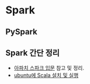 # Spark

## PySpark

## Spark 간단 정리
- [아파치 스파크 입문](https://www.youtube.com/watch?v=rjJ54qtOjW4&list=RDCMUCtV98yyffjUORQRGTuLHomw&index=1) 참고 및 정리.
- [ubuntu에 Scala 설치 및 실행](https://www.youtube.com/watch?v=tWhAXuK1zpA)
